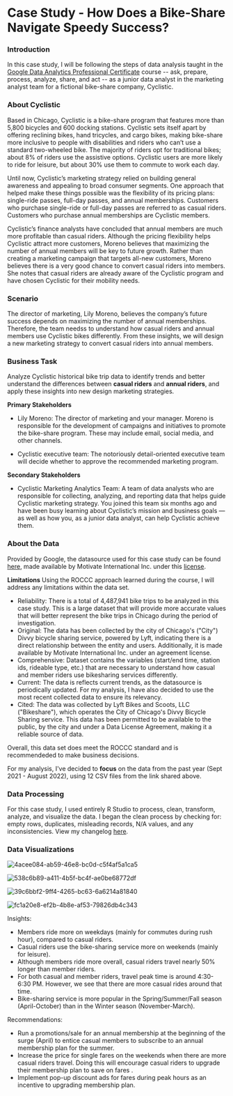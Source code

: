 # Case Study - How Does a Bike-Share Navigate Speedy Success?
### Introduction
In this case study, I will be following the steps of data analysis taught in the [Google Data Analytics Professional Certificate](https://www.coursera.org/professional-certificates/google-data-analytics?utm_source=google&utm_medium=institutions&utm_campaign=gwgsite-gDigital-paidha-sem-bk-gen-exa-glp-br-null&_ga=2.244797261.950290879.1660862123-1096932820.1658185357&_gac=1.149812676.1658444207.Cj0KCQjw8uOWBhDXARIsAOxKJ2HwpFHSnMZDJDQv74Qkx3-MUYDeY6LNt4vm-XZ9zN0puUniH0tZM0kaAlafEALw_wcB) course -- ask, prepare, process, analyze, share, and act -- as a junior data analyst in the marketing analyst team for a fictional bike-share company, Cyclistic. 

### About Cyclistic 
Based in Chicago, Cyclistic is a bike-share program that features more than 5,800 bicycles and 600 docking stations. Cyclistic sets itself apart by offering reclining bikes, hand tricycles, and cargo bikes, making bike-share more inclusive to people with disabilities and riders who can’t use a standard two-wheeled bike. The majority of riders opt for traditional bikes; about 8% of riders use the assistive options. Cyclistic users are more likely to ride for leisure, but about 30% use them to
commute to work each day. 

Until now, Cyclistic’s marketing strategy relied on building general awareness and appealing to broad consumer segments. One approach that helped make these things possible was the flexibility of its pricing plans: single-ride passes, full-day passes, and annual memberships. Customers who purchase single-ride or full-day passes are referred to as casual riders. Customers who purchase annual memberships are Cyclistic members.

Cyclistic’s finance analysts have concluded that annual members are much more profitable than casual riders. Although the pricing flexibility helps Cyclistic attract more customers, Moreno believes that maximizing the number of annual members will be key to future growth. Rather than creating a marketing campaign that targets all-new customers, Moreno believes there is a very good chance to convert casual riders into members. She notes that casual riders are already aware of the Cyclistic program and have chosen Cyclistic for their mobility needs.


### Scenario 
The director of marketing, Lily Moreno, believes the company’s future success depends on maximizing the number of annual memberships. Therefore, the team needss to understand how casual riders and annual members use Cyclistic bikes differently. From these insights, we will design a new marketing strategy to convert casual riders into annual members. 

### Business Task 
Analyze Cyclistic historical bike trip data to identify trends and better understand the differences between **casual riders** and **annual riders**, and apply these insights into new design marketing strategies. 

**Primary Stakeholders** 

- Lily Moreno: The director of marketing and your manager. Moreno is responsible for the development of campaigns
and initiatives to promote the bike-share program. These may include email, social media, and other channels.

- Cyclistic executive team: The notoriously detail-oriented executive team will decide whether to approve the
recommended marketing program.

**Secondary Stakeholders** 

- Cyclistic Marketing Analytics Team: A team of data analysts who are responsible for collecting, analyzing, and
reporting data that helps guide Cyclistic marketing strategy. You joined this team six months ago and have been busy
learning about Cyclistic’s mission and business goals — as well as how you, as a junior data analyst, can help Cyclistic
achieve them.

### About the Data
Provided by Google, the datasource used for this case study can be found [here](https://divvy-tripdata.s3.amazonaws.com/index.html), made available by Motivate International Inc. under this [license](https://ride.divvybikes.com/data-license-agreement). 

**Limitations**
Using the ROCCC approach learned during the course, I will address any limitations within the data set. 
- Reliability: There is a total of 4,487,941 bike trips to be analyzed in this case study. This is a large dataset that will provide more accurate values that will better represent the bike trips in Chicago during the period of investigation. 
- Original: The data has been collected by the city of Chicago's ("City") Divvy bicycle sharing service, powered by Lyft, indicating there is a direct relationship between the entity and users. Additionally, it is made available by Motivate International Inc. under an agreement license. 
- Comprehensive: Dataset contains the variables (start/end time, station ids, rideable type, etc.) that are necessary to understand how casual and member riders use bikesharing services differently. 
- Current: The data is reflects current trends, as the datasource is periodically updated. For my analysis, I have also decided to use the most recent collected data to ensure its relevancy. 
- Cited: The data was collected by Lyft Bikes and Scoots, LLC ("Bikeshare"), which operates the City of Chicago's Divvy Bicycle Sharing service. This data has been permitted to be available to the public, by the city and under a Data License Agreement, making it a reliable source of data. 

Overall, this data set does meet the ROCCC standard and is recommendeded to make business decisions. 

For my analysis, I've decided to **focus** on the data from the past year (Sept 2021 - August 2022), using 12 CSV files from the link shared above. 

### Data Processing
For this case study, I used entirely R Studio to process, clean, transform, analyze, and visualize the data. I began the clean process by checking for: empty rows, duplicates, misleading records, N/A values, and any inconsistencies. View my changelog [here](https://github.com/stvceyvd/Cyclistic/blob/main/Cyclistic.R).

### Data Visualizations 

![4acee084-ab59-46e8-bc0d-c5f4af5a1ca5](https://user-images.githubusercontent.com/109622742/197196327-21559238-425d-4cf2-a513-b67a2dd55a3e.png)


![538c6b89-a411-4b5f-bc4f-ae0be68772df](https://user-images.githubusercontent.com/109622742/197196342-605b5691-07a5-4220-b8dc-098de4043d4c.png)


![39c6bbf2-9ff4-4265-bc63-6a6214a81840](https://user-images.githubusercontent.com/109622742/197196361-d2ce667d-3ee1-4ad1-9a07-c3b1d4126a14.png)


![fc1a20e8-ef2b-4b8e-af53-79826db4c343](https://user-images.githubusercontent.com/109622742/197196384-ad3e593a-7602-4522-b3b5-eb143948faf6.png)

Insights: 
- Members ride more on weekdays (mainly for commutes during rush hour), compared to casual riders. 
- Casual riders use the bike-sharing service more on weekends (mainly for leisure).
- Although members ride more overall, casual riders travel nearly 50% longer than member riders. 
- For both casual and member riders, travel peak time is around 4:30-6:30 PM. However, we see that there are more casual rides around that time.   
- Bike-sharing service is more popular in the Spring/Summer/Fall season (April-October) than in the Winter season (November-March). 

Recommendations: 
- Run a promotions/sale for an annual membership at the beginning of the surge (April) to entice casual members to subscribe to an annual membership plan for the summer. 
- Increase the price for single fares on the weekends when there are more casual riders travel. Doing this will encourage casual riders to upgrade their membership plan to save on fares . 
- Implement pop-up discount ads for fares during peak hours as an incentive to upgrading membership plan. 

